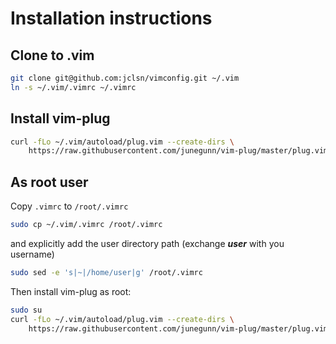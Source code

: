 # Installation instructions

## Clone to .vim

```bash
git clone git@github.com:jclsn/vimconfig.git ~/.vim
ln -s ~/.vim/.vimrc ~/.vimrc
```

## Install vim-plug

```bash
curl -fLo ~/.vim/autoload/plug.vim --create-dirs \
    https://raw.githubusercontent.com/junegunn/vim-plug/master/plug.vim
```

## As root user

Copy `.vimrc` to `/root/.vimrc`

```bash
sudo cp ~/.vim/.vimrc /root/.vimrc
```

and explicitly add the user directory path (exchange **_user_** with you username)

```bash
sudo sed -e 's|~|/home/user|g' /root/.vimrc
```

Then install vim-plug as root:

```bash
sudo su
curl -fLo ~/.vim/autoload/plug.vim --create-dirs \
    https://raw.githubusercontent.com/junegunn/vim-plug/master/plug.vim
```
